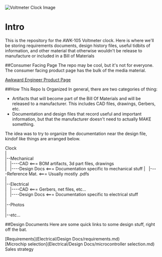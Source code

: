 ![Voltmeter Clock Image](http://cdn.shopify.com/s/files/1/0221/5358/files/splash_with_text_b135d0e3-652a-46d1-947b-03b54e65ac19.png)

# Intro
This is the repository for the AWK-105 Voltmeter clock. Here is where we'll be storing requirements documents, design history files, useful tidbits of information, and other material that otherwise wouldn't be release to manufacture or included in a Bill of Materials

##Consumer Facing Page
The repo may be cool, but it's not for everyone. The consumer facing product page has the bulk of the media material.


[Awkward Engineer Product Page](http://www.awkwardengineer.com/pages/voltmeter-clock)

##How This Repo Is Organized
In general, there are two categories of thing:  
+ Artifacts that will become part of the Bill Of Materials and will be released to a manufacturer. This includes CAD files, drawings, Gerbers, etc.  
+ Documentation and design files that record useful and important information, but that the manufacturer doesn't need to actually MAKE something.

The idea was to try to organize the documentation near the design file, kindof like things are arranged below.

Clock  
|  
|--Mechanical  
|&nbsp;&nbsp;&nbsp;|----CAD            <=== BOM artifacts, 3d part files, drawings  
|&nbsp;&nbsp;&nbsp;|----Design Docs    <=== Documentation specific to mechanical stuff
|&nbsp;&nbsp;&nbsp;|----Reference Mat. <=== Usually mostly .pdfs  
|  
|--Electrical  
|&nbsp;&nbsp;&nbsp;|----CAD            <=== Gerbers, net files, etc...  
|&nbsp;&nbsp;&nbsp;|----Design Docs    <=== Documentation specific to electrical stuff  
|  
|--Photos  
|  
|--etc...  


##Design Documents
Here are some quick links to some design stuff, right off the bat.

[Requirements](Electrical/Design Docs/requirements.md)  
[Microchip selection](Electrical/Design Docs/microcontroller selection.md)  
Sales strategy
